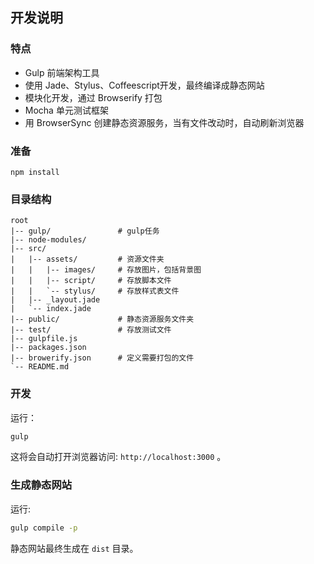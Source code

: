 ## 开发说明

### 特点

- Gulp 前端架构工具
- 使用 Jade、Stylus、Coffeescript开发，最终编译成静态网站
- 模块化开发，通过 Browserify 打包
- Mocha 单元测试框架
- 用 BrowserSync 创建静态资源服务，当有文件改动时，自动刷新浏览器

### 准备

```
npm install
```

### 目录结构

```
root
|-- gulp/               # gulp任务
|-- node-modules/
|-- src/
|   |-- assets/         # 资源文件夹
|   |   |-- images/     # 存放图片，包括背景图
|   |   |-- script/     # 存放脚本文件
|   |   `-- stylus/     # 存放样式表文件
|   |-- _layout.jade
|   `-- index.jade
|-- public/             # 静态资源服务文件夹
|-- test/               # 存放测试文件
|-- gulpfile.js
|-- packages.json
|-- browerify.json      # 定义需要打包的文件
`-- README.md
```

### 开发

运行：

```bash
gulp
```

这将会自动打开浏览器访问: `http://localhost:3000` 。

### 生成静态网站

运行:

```bash
gulp compile -p
```

静态网站最终生成在 `dist` 目录。
